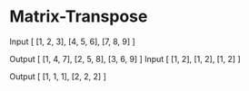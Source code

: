 # Matrix-Transpose

Input
[ [1, 2, 3],
  [4, 5, 6],
  [7, 8, 9] ]

Output
[ [1, 4, 7],
  [2, 5, 8],
  [3, 6, 9] ]
Input
[ [1, 2],
  [1, 2],
  [1, 2] ]

Output
[ [1, 1, 1],
  [2, 2, 2] ]
